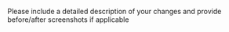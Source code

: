 Please include a detailed description of your changes and provide before/after screenshots if applicable
